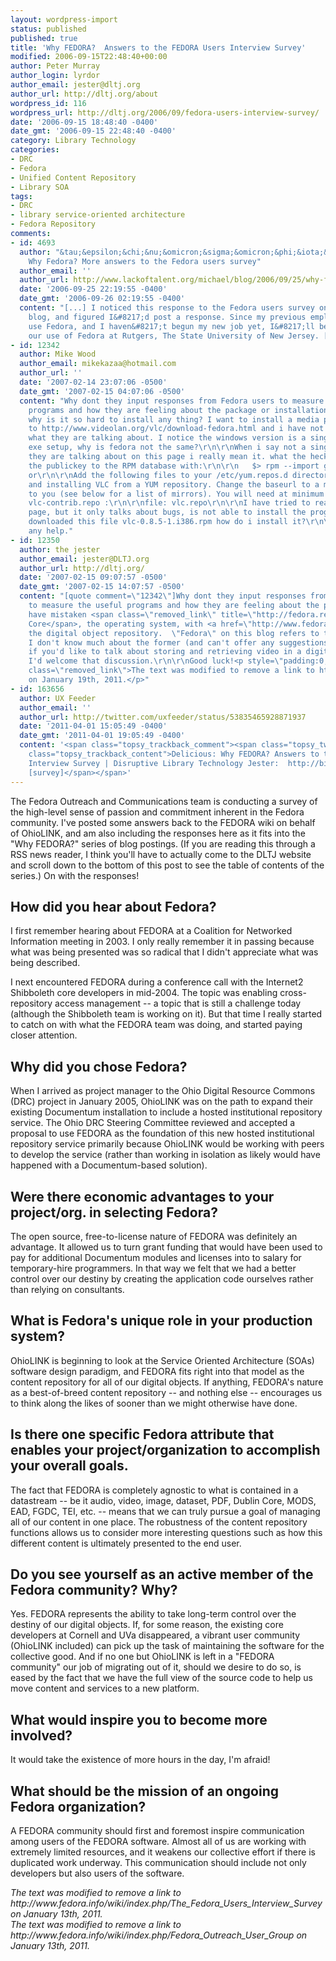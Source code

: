 ```yaml
---
layout: wordpress-import
status: published
published: true
title: 'Why FEDORA?  Answers to the FEDORA Users Interview Survey'
modified: 2006-09-15T22:48:40+00:00
author: Peter Murray
author_login: lyrdor
author_email: jester@dltj.org
author_url: http://dltj.org/about
wordpress_id: 116
wordpress_url: http://dltj.org/2006/09/fedora-users-interview-survey/
date: '2006-09-15 18:48:40 -0400'
date_gmt: '2006-09-15 22:48:40 -0400'
category: Library Technology
categories:
- DRC
- Fedora
- Unified Content Repository
- Library SOA
tags:
- DRC
- library service-oriented architecture
- Fedora Repository
comments:
- id: 4693
  author: "&tau;&epsilon;&chi;&nu;&omicron;&sigma;&omicron;&phi;&iota;&alpha; &raquo;
    Why Fedora? More answers to the Fedora users survey"
  author_email: ''
  author_url: http://www.lackoftalent.org/michael/blog/2006/09/25/why-fedora-more-answers-to-the-fedora-users-survey/
  date: '2006-09-25 22:19:55 -0400'
  date_gmt: '2006-09-26 02:19:55 -0400'
  content: "[...] I noticed this response to the Fedora users survey on Peter Murray&#8217;s
    blog, and figured I&#8217;d post a response. Since my previous employer did not
    use Fedora, and I haven&#8217;t begun my new job yet, I&#8217;ll be posting about
    our use of Fedora at Rutgers, The State University of New Jersey. [...]"
- id: 12342
  author: Mike Wood
  author_email: mikekazaa@hotmail.com
  author_url: ''
  date: '2007-02-14 23:07:06 -0500'
  date_gmt: '2007-02-15 04:07:06 -0500'
  content: "Why dont they input responses from Fedora users to measure the useful
    programs and how they are feeling about the package or installation(s)?\r\n\r\nAlso
    why is it so hard to install any thing? I want to install a media player, i went
    to http://www.videolan.org/vlc/download-fedora.html and i have not a single clue
    what they are talking about. I notice the windows version is a single down and
    exe setup, why is fedora not the same?\r\n\r\nWhen i say not a single clue what
    they are talking about on this page i really mean it. what the heck does \r\n\r\nAdd
    the publickey to the RPM database with:\r\n\r\n   $> rpm --import gpg_pubkey_jean-paul.saman.asc\r\n\r\nmean
    or\r\n\r\nAdd the following files to your /etc/yum.repos.d directory for updating
    and installing VLC from a YUM repository. Change the baseurl to a mirror closest
    to you (see below for a list of mirrors). You will need at minimum vlc.repo and
    vlc-contrib.repo :\r\n\r\nfile: vlc.repo\r\n\r\nI have tried to read the support
    page, but it only talks about bugs, is not able to install the program a bug?\r\n\r\nI
    downloaded this file vlc-0.8.5-1.i386.rpm how do i install it?\r\n\r\nthanks for
    any help."
- id: 12350
  author: the jester
  author_email: jester@DLTJ.org
  author_url: http://dltj.org/
  date: '2007-02-15 09:07:57 -0500'
  date_gmt: '2007-02-15 14:07:57 -0500'
  content: "[quote comment=\"12342\"]Why dont they input responses from Fedora users
    to measure the useful programs and how they are feeling about the package or installation(s)?[/quote]\r\n\r\nYou
    have mistaken <span class=\"removed_link\" title=\"http://fedora.redhat.com/\">Fedora
    Core</span>, the operating system, with <a href=\"http://www.fedora.info/\" rel=\"nofollow\">Fedora</a>
    the digital object repository.  \"Fedora\" on this blog refers to the latter,
    I don't know much about the former (and can't offer any suggestions for your problem).\r\n\r\nNow,
    if you'd like to talk about storing and retrieving video in a digital object repository,
    I'd welcome that discussion.\r\n\r\nGood luck!<p style=\"padding:0;margin:0;font-style:italic;\"
    class=\"removed_link\">The text was modified to remove a link to http://fedora.redhat.com/
    on January 19th, 2011.</p>"
- id: 163656
  author: UX Feeder
  author_email: ''
  author_url: http://twitter.com/uxfeeder/status/53835465928871937
  date: '2011-04-01 15:05:49 -0400'
  date_gmt: '2011-04-01 19:05:49 -0400'
  content: '<span class="topsy_trackback_comment"><span class="topsy_twitter_username"><span
    class="topsy_trackback_content">Delicious: Why FEDORA? Answers to the FEDORA Users
    Interview Survey | Disruptive Library Technology Jester:  http://bit.ly/i6lGGy
    [survey]</span></span>'
---
```

<p>The <span class="removed_link" title="http://www.fedora.info/wiki/index.php/Fedora_Outreach_User_Group">Fedora Outreach and Communications team</span> is <span class="removed_link" title="http://www.fedora.info/wiki/index.php/The_Fedora_Users_Interview_Survey">conducting a survey</span> of the high-level sense of passion and commitment inherent in the Fedora community.  I've posted some answers back to the FEDORA wiki on behalf of OhioLINK, and am also including the responses here as it fits into the "Why FEDORA?" series of blog postings.  (If you are reading this through a RSS news reader, I think you'll have to actually come to the DLTJ website and scroll down to the bottom of this post to see the table of contents of the series.)  On with the responses!</p>
<h2>How did you hear about Fedora?</h2>
<p>I first remember hearing about FEDORA at a Coalition for Networked Information meeting in 2003. I only really remember it in passing because what was being presented was so radical that I didn't appreciate what was being described.</p>
<p>I next encountered FEDORA during a conference call with the Internet2 Shibboleth core developers in mid-2004. The topic was enabling cross-repository access management -- a topic that is still a challenge today (although the Shibboleth team is working on it). But that time I really started to catch on with what the FEDORA team was doing, and started paying closer attention.</p>
<h2>Why did you chose Fedora?</h2>
<p>When I arrived as project manager to the Ohio Digital Resource Commons (DRC) project in January 2005, OhioLINK was on the path to expand their existing Documentum installation to include a hosted institutional repository service. The Ohio DRC Steering Committee reviewed and accepted a proposal to use FEDORA as the foundation of this new hosted institutional repository service primarily because OhioLINK would be working with peers to develop the service (rather than working in isolation as likely would have happened with a Documentum-based solution).</p>
<h2>Were there economic advantages to your project/org. in selecting Fedora?</h2>
<p>The open source, free-to-license nature of FEDORA was definitely an advantage. It allowed us to turn grant funding that would have been used to pay for additional Documentum modules and licenses into to salary for temporary-hire programmers. In that way we felt that we had a better control over our destiny by creating the application code ourselves rather than relying on consultants.</p>
<h2>What is Fedora's unique role in your production system?</h2>
<p>OhioLINK is beginning to look at the Service Oriented Architecture (SOAs) software design paradigm, and FEDORA fits right into that model as the content repository for all of our digital objects. If anything, FEDORA's nature as a best-of-breed content repository -- and nothing else -- encourages us to think along the likes of sooner than we might otherwise have done.</p>
<h2>Is there one specific Fedora attribute that enables your project/organization to accomplish your overall goals.</h2>
<p>The fact that FEDORA is completely agnostic to what is contained in a datastream -- be it audio, video, image, dataset, PDF, Dublin Core, MODS, EAD, FGDC, TEI, etc. -- means that we can truly pursue a goal of managing all of our content in one place. The robustness of the content repository functions allows us to consider more interesting questions such as how this different content is ultimately presented to the end user.</p>
<h2>Do you see yourself as an active member of the Fedora community? Why?</h2>
<p>Yes. FEDORA represents the ability to take long-term control over the destiny of our digital objects. If, for some reason, the existing core developers at Cornell and UVa disappeared, a vibrant user community (OhioLINK included) can pick up the task of maintaining the software for the collective good. And if no one but OhioLINK is left in a "FEDORA community" our job of migrating out of it, should we desire to do so, is eased by the fact that we have the full view of the source code to help us move content and services to a new platform.</p>
<h2>What would inspire you to become more involved?</h2>
<p>It would take the existence of more hours in the day, I'm afraid!</p>
<h2>What should be the mission of an ongoing Fedora organization?</h2>
<p>A FEDORA community should first and foremost inspire communication among users of the FEDORA software. Almost all of us are working with extremely limited resources, and it weakens our collective effort if there is duplicated work underway. This communication should include not only developers but also users of the software.
<p style="padding:0;margin:0;font-style:italic;" class="removed_link">The text was modified to remove a link to http://www.fedora.info/wiki/index.php/The_Fedora_Users_Interview_Survey on January 13th, 2011.</p>
<p style="padding:0;margin:0;font-style:italic;" class="removed_link">The text was modified to remove a link to http://www.fedora.info/wiki/index.php/Fedora_Outreach_User_Group on January 13th, 2011.</p>
